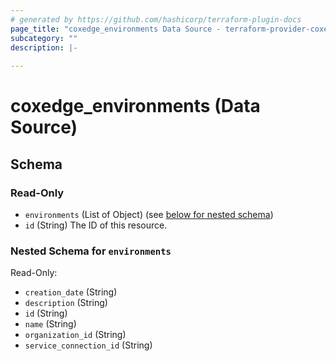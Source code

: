 ```yaml
---
# generated by https://github.com/hashicorp/terraform-plugin-docs
page_title: "coxedge_environments Data Source - terraform-provider-coxedge"
subcategory: ""
description: |-
  
---
```


# coxedge_environments (Data Source)





<!-- schema generated by tfplugindocs -->
## Schema

### Read-Only

- `environments` (List of Object) (see [below for nested schema](#nestedatt--environments))
- `id` (String) The ID of this resource.

<a id="nestedatt--environments"></a>
### Nested Schema for `environments`

Read-Only:

- `creation_date` (String)
- `description` (String)
- `id` (String)
- `name` (String)
- `organization_id` (String)
- `service_connection_id` (String)


